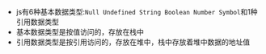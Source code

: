 + js有6种基本数据类型:`Null Undefined String Boolean Number Symbol`和1种引用数据类型
+ 基本数据类型是按值访问的，存放在栈中
+ 引用数据类型是按引用访问的，存放在堆中，栈中存放着堆中数据的地址值